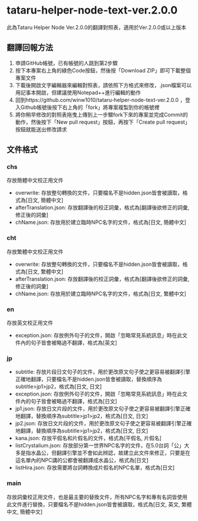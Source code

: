 # tataru-helper-node-text-ver.2.0.0
此為Tataru Helper Node Ver.2.0.0的翻譯對照表，適用於Ver.2.0.0或以上版本

## 翻譯回報方法
1. 申請GitHub帳號，已有帳號的人跳到第2步驟
2. 按下本專案右上角的綠色Code按鈕，然後按「Download ZIP」即可下載整個專案文件
3. 下載後開啟文字編輯器來編輯對照表，請依照下方格式來修改，.json檔案可以用記事本開啟，但建議使用Notepad++進行編輯的動作
4. 回到https://github.com/winw1010/tataru-helper-node-text-ver.2.0.0 ，登入Github帳號後按下右上角的「fork」將專案複製到你的帳號裡
5. 將你稍早修改的對照表拖曳上傳到上一步驟fork下來的專案並完成Commit的動作，然後按下「New pull request」按鈕，再按下「Create pull request」按鈕就能送出修改請求

## 文件格式
### chs
存放簡體中文校正用文件
* overwrite: 存放整句轉換的文件，只要檔名不是hidden.json皆會被讀取，格式為[日文, 簡體中文]
* afterTranslation.json: 存放翻譯後的校正詞彙，格式為[翻譯後欲修正的詞彙, 修正後的詞彙]
* chName.json: 存放用於建立臨時NPC名字的文件，格式為[日文, 簡體中文]
### cht
存放繁體中文校正用文件
* overwrite: 存放整句轉換的文件，只要檔名不是hidden.json皆會被讀取，格式為[日文, 繁體中文]
* afterTranslation.json: 存放翻譯後的校正詞彙，格式為[翻譯後欲修正的詞彙, 修正後的詞彙]
* chName.json: 存放用於建立臨時NPC名字的文件，格式為[日文, 繁體中文]
### en
存放英文校正用文件
* exception.json: 存放例外句子的文件，開啟「忽略常見系統訊息」時在此文件內的句子皆會被略過不翻譯，格式為[英文]
### jp
* subtitle: 存放片段日文句子的文件，用於更改原文句子使之更容易被翻譯引擎正確地翻譯，只要檔名不是hidden.json皆會被讀取，替換順序為subtitle>jp1>jp2，格式為[日文, 日文]
* exception.json: 存放例外句子的文件，開啟「忽略常見系統訊息」時在此文件內的句子皆會被略過不翻譯，格式為[日文]
* jp1.json: 存放日文片段的文件，用於更改原文句子使之更容易被翻譯引擎正確地翻譯，替換順序為subtitle>jp1>jp2，格式為[日文, 日文]
* jp2.json: 存放日文片段的文件，用於更改原文句子使之更容易被翻譯引擎正確地翻譯，替換順序為subtitle>jp1>jp2，格式為[日文, 日文]
* kana.json: 存放平假名和片假名的文件，格式為[平假名, 片假名]
* listCrystalium.json: 存放部分第一世界NPC名字的文件，在5.0台詞「公」大多是指水晶公，但翻譯引擎並不會如此辨認，故建立此文件來修正，只要是在這名單內的NPC講的公都會被翻譯成水晶公，格式為[日文]
* listHira.json: 存放需要將台詞轉換成片假名的NPC名單，格式為[日文]
### main
存放詞彙校正用文件，也是最主要的替換文件，所有NPC名字和專有名詞皆使用此文件進行替換，只要檔名不是hidden.json皆會被讀取，格式為[日文, 英文, 繁體中文, 簡體中文]
